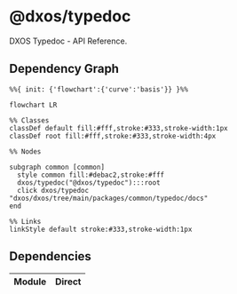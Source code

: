 # @dxos/typedoc

DXOS Typedoc - API Reference.

## Dependency Graph

```mermaid
%%{ init: {'flowchart':{'curve':'basis'}} }%%

flowchart LR

%% Classes
classDef default fill:#fff,stroke:#333,stroke-width:1px
classDef root fill:#fff,stroke:#333,stroke-width:4px

%% Nodes

subgraph common [common]
  style common fill:#debac2,stroke:#fff
  dxos/typedoc("@dxos/typedoc"):::root
  click dxos/typedoc "dxos/dxos/tree/main/packages/common/typedoc/docs"
end

%% Links
linkStyle default stroke:#333,stroke-width:1px
```

## Dependencies

| Module | Direct |
|---|---|
